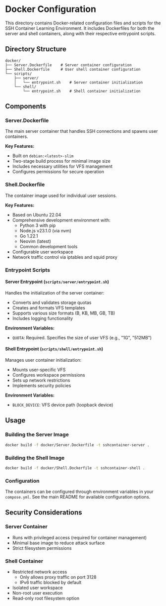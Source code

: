 # Docker Configuration

This directory contains Docker-related configuration files and scripts for the SSH Container Learning Environment. It includes Dockerfiles for both the server and shell containers, along with their respective entrypoint scripts.

## Directory Structure

```
docker/
├── Server.Dockerfile    # Server container configuration
├── Shell.Dockerfile     # User shell container configuration
└── scripts/
    ├── server/
    │   └── entrypoint.sh    # Server container initialization
    └── shell/
        └── entrypoint.sh    # Shell container initialization
```

## Components

### Server.Dockerfile
The main server container that handles SSH connections and spawns user containers.

**Key Features:**
- Built on `debian:<latest>-slim`
- Two-stage build process for minimal image size
- Includes necessary utilities for VFS management
- Configures permissions for secure operation

### Shell.Dockerfile
The container image used for individual user sessions.

**Key Features:**
- Based on Ubuntu 22.04
- Comprehensive development environment with:
    - Python 3 with pip
    - Node.js v23.1.0 (via nvm)
    - Go 1.22.1
    - Neovim (latest)
    - Common development tools
- Configurable user workspace
- Network traffic control via iptables and squid proxy

### Entrypoint Scripts

#### Server Entrypoint (`scripts/server/entrypoint.sh`)
Handles the initialization of the server container:
- Converts and validates storage quotas
- Creates and formats VFS templates
- Supports various size formats (B, KB, MB, GB, TB)
- Includes logging functionality

**Environment Variables:**
- `QUOTA`: Required. Specifies the size of user VFS (e.g., "1G", "512MB")

#### Shell Entrypoint (`scripts/shell/entrypoint.sh`)
Manages user container initialization:
- Mounts user-specific VFS
- Configures workspace permissions
- Sets up network restrictions
- Implements security policies

**Environment Variables:**
- `BLOCK_DEVICE`: VFS device path (loopback device)

## Usage

### Building the Server Image
```bash
docker build -f docker/Server.Dockerfile -t sshcontainer-server .
```

### Building the Shell Image
```bash
docker build -f docker/Shell.Dockerfile -t sshcontainer-shell .
```

### Configuration
The containers can be configured through environment variables in your `compose.yml`. See the main README for available configuration options.

## Security Considerations

### Server Container
- Runs with privileged access (required for container management)
- Minimal base image to reduce attack surface
- Strict filesystem permissions

### Shell Container
- Restricted network access
    - Only allows proxy traffic on port 3128
    - IPv6 traffic blocked by default
- Isolated user workspace
- Non-root user execution
- Read-only root filesystem option
